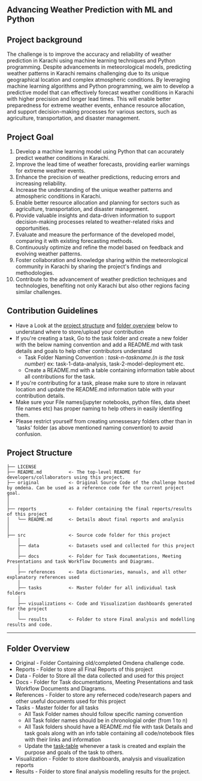 ## Advancing Weather Prediction with ML and Python

## Project background 
The challenge is to improve the accuracy and reliability of weather prediction in Karachi using machine learning techniques and Python programming. Despite advancements in meteorological models, predicting weather patterns in Karachi remains challenging due to its unique geographical location and complex atmospheric conditions. By leveraging machine learning algorithms and Python programming, we aim to develop a predictive model that can effectively forecast weather conditions in Karachi with higher precision and longer lead times. This will enable better preparedness for extreme weather events, enhance resource allocation, and support decision-making processes for various sectors, such as agriculture, transportation, and disaster management.

## Project Goal

1. Develop a machine learning model using Python that can accurately predict weather conditions in Karachi.
2. Improve the lead time of weather forecasts, providing earlier warnings for extreme weather events.
3. Enhance the precision of weather predictions, reducing errors and increasing reliability.
4. Increase the understanding of the unique weather patterns and atmospheric conditions in Karachi.
5. Enable better resource allocation and planning for sectors such as agriculture, transportation, and disaster management.
6. Provide valuable insights and data-driven information to support decision-making processes related to weather-related risks and opportunities.
7. Evaluate and measure the performance of the developed model, comparing it with existing forecasting methods.
8. Continuously optimize and refine the model based on feedback and evolving weather patterns.
9. Foster collaboration and knowledge sharing within the meteorological community in Karachi by sharing the project's findings and methodologies.
10. Contribute to the advancement of weather prediction techniques and technologies, benefiting not only Karachi but also other regions facing similar challenges.

## Contribution Guidelines
- Have a Look at the [project structure](#project-structure) and [folder overview](#folder-overview) below to understand where to store/upload your contribution
- If you're creating a task, Go to the task folder and create a new folder with the below naming convention and add a README.md with task details and goals to help other contributors understand
    - Task Folder Naming Convention : _task-n-taskname.(n is the task number)_  ex: task-1-data-analysis, task-2-model-deployment etc.
    - Create a README.md with a table containing information table about all contributions for the task.
- If you're contributing for a task, please make sure to store in relavant location and update the README.md information table with your contribution details.
- Make sure your File names(jupyter notebooks, python files, data sheet file names etc) has proper naming to help others in easily identifing them.
- Please restrict yourself from creating unnessesary folders other than in 'tasks' folder (as above mentioned naming convention) to avoid confusion. 

## Project Structure

    ├── LICENSE
    ├── README.md          <- The top-level README for developers/collaborators using this project.
    ├── original           <- Original Source Code of the challenge hosted by omdena. Can be used as a reference code for the current project goal.
    │ 
    │
    ├── reports            <- Folder containing the final reports/results of this project
    │   └── README.md      <- Details about final reports and analysis
    │ 
    │   
    ├── src                <- Source code folder for this project
        │
        ├── data           <- Datasets used and collected for this project
        │   
        ├── docs           <- Folder for Task documentations, Meeting Presentations and task Workflow Documents and Diagrams.
        │
        ├── references     <- Data dictionaries, manuals, and all other explanatory references used 
        │
        ├── tasks          <- Master folder for all individual task folders
        │
        ├── visualizations <- Code and Visualization dashboards generated for the project
        │
        └── results        <- Folder to store Final analysis and modelling results and code.
--------

## Folder Overview

- Original          - Folder Containing old/completed Omdena challenge code.
- Reports           - Folder to store all Final Reports of this project
- Data              - Folder to Store all the data collected and used for this project 
- Docs              - Folder for Task documentations, Meeting Presentations and task Workflow Documents and Diagrams.
- References        - Folder to store any referneced code/research papers and other useful documents used for this project
- Tasks             - Master folder for all tasks
  - All Task Folder names should follow specific naming convention
  - All Task folder names should be in chronologial order (from 1 to n)
  - All Task folders should have a README.md file with task Details and task goals along with an info table containing all code/notebook files with their links and information
  - Update the [task-table](./src/tasks/README.md#task-table) whenever a task is created and explain the purpose and goals of the task to others.
- Visualization     - Folder to store dashboards, analysis and visualization reports
- Results           - Folder to store final analysis modelling results for the project.


